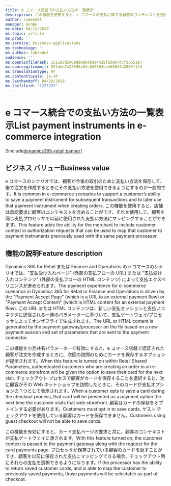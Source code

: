 ```yaml
---
title: e コマース統合での支払い方法の一覧表示
description: この機能を使用すると、e コマースの支払に関する顧客のコンテキストを送信し、以前の支払い方法を一覧表示することができます。
author: rubendel
manager: AnnBe
ms.date: 04/11/2019
ms.topic: article
ms.prod: ''
ms.service: business-applications
ms.technology: ''
ms.author: rubendel
audience: ''
ms.openlocfilehash: 151186d246ed809bd69a4429f2b867dcfa3651e7
ms.sourcegitcommit: 921dde7a25596a81c049162eee650d7a2009f17d
ms.translationtype: HT
ms.contentlocale: ja-JP
ms.lasthandoff: 04/29/2019
ms.locfileid: "1225297"
---
```

# <a name="list-payment-instruments-in-e-commerce-integration"></a><span data-ttu-id="c20d5-103">e コマース統合での支払い方法の一覧表示</span><span class="sxs-lookup"><span data-stu-id="c20d5-103">List payment instruments in e-commerce integration</span></span>

[!include[dynamics365-retail banner](../includes/dynamics365-retail.md)]

## <a name="business-value"></a><span data-ttu-id="c20d5-104">ビジネス バリュー</span><span class="sxs-lookup"><span data-stu-id="c20d5-104">Business value</span></span>

<span data-ttu-id="c20d5-105">e コマースのシナリオでは、顧客が今後の取引のために支払い方法を保存して、後で注文を作成するときにその支払い方法を使用できるようにするのが一般的です。</span><span class="sxs-lookup"><span data-stu-id="c20d5-105">It is common in e-commerce scenarios to support a customer’s ability to save a payment instrument for subsequent transactions and to later use that payment instrument when creating orders.</span></span> <span data-ttu-id="c20d5-106">この機能を使用すると、店舗は承認要求に顧客のコンテキストを含めることができ、それを使用して、顧客を同じ支払プロセッサで以前に使用された支払い方法にマッピングすることができます。</span><span class="sxs-lookup"><span data-stu-id="c20d5-106">This feature adds the ability for the merchant to include customer context in authorization requests that can be used to map that customer to payment instruments previously used with the same payment processor.</span></span> 

## <a name="feature-description"></a><span data-ttu-id="c20d5-107">機能の説明</span><span class="sxs-lookup"><span data-stu-id="c20d5-107">Feature description</span></span>

<span data-ttu-id="c20d5-108">Dynamics 365 for Retail または Finance and Operations の e コマースのシナリオでは、"支払受け入れページ" (外部の支払フローの URL) または "支払受け入れコンテンツ" (外部の支払フローの HTML コンテンツ) によって支払エクスペリエンスが進められます。</span><span class="sxs-lookup"><span data-stu-id="c20d5-108">The payment experience for e-commerce scenarios in Dynamics 365 for Retail or Finance and Operations is driven by the "Payment Accept Page" (which is a URL to an external payment flow) or "Payment Accept Content" (which is HTML content for an external payment flow).</span></span> <span data-ttu-id="c20d5-109">この URL または HTML コンテンツは、新しい支払セッションと支払いコネクタに送信される一連のパラメーターに基づいて、支払ゲートウェイ/プロセッサによってオンザフライで生成されます。</span><span class="sxs-lookup"><span data-stu-id="c20d5-109">The URL or HTML content is generated by the payment gateway/processor on the fly based on a new payment session and set of parameters that are sent to the payment connector.</span></span>

<span data-ttu-id="c20d5-110">この機能を小売共有パラメーターで有効にすると、e コマース店舗で認証された顧客が注文を作成するときに、次回の訪問のためにカードを保存するオプションが提示されます。</span><span class="sxs-lookup"><span data-stu-id="c20d5-110">When this feature is turned on within Retail Shared Parameters, authenticated customers who are creating an order in an e-commerce storefront will be given the option to save their card for the next visit.</span></span> <span data-ttu-id="c20d5-111">チェックアウト プロセスで顧客がカードを保存することを選択すると、次に顧客がその Web ネットショップを訪問したときに、そのカードが支払オプションの 1 つとして表示されます。</span><span class="sxs-lookup"><span data-stu-id="c20d5-111">When a customer opts to save a card during the checkout process, that card will be presented as a payment option the next time the customer visits that web storefront.</span></span> <span data-ttu-id="c20d5-112">顧客はカードの保存をオプトインする必要があります。</span><span class="sxs-lookup"><span data-stu-id="c20d5-112">Customers must opt in to save cards.</span></span> <span data-ttu-id="c20d5-113">ゲスト チェックアウトを使用している顧客はカードを保存できません。</span><span class="sxs-lookup"><span data-stu-id="c20d5-113">Customers using guest checkout will not be able to save cards.</span></span> 

<span data-ttu-id="c20d5-114">この機能を有効にすると、カード支払ページの要求と共に、顧客のコンテキストが支払ゲートウェイに渡されます。</span><span class="sxs-lookup"><span data-stu-id="c20d5-114">With this feature turned on, the customer context is passed to the payment gateway along with the request for the card payments page.</span></span> <span data-ttu-id="c20d5-115">プロセッサが保存されている顧客のカードを返すことができ、顧客を以前に保存された支払にマッピングできる場合、チェックアウト時にそれらの支払を選択できるようになります。</span><span class="sxs-lookup"><span data-stu-id="c20d5-115">If the processor has the ability to return saved customer cards, and is able to map the customer to previously saved payments, those payments will be selectable as part of checkout.</span></span> 
